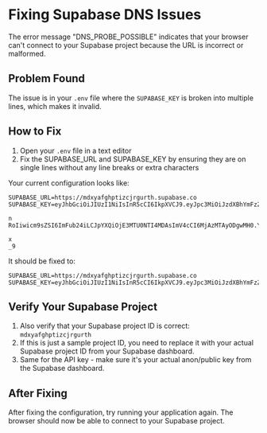 # Fixing Supabase DNS Issues

The error message "DNS_PROBE_POSSIBLE" indicates that your browser can't connect to your Supabase project because the URL is incorrect or malformed.

## Problem Found
The issue is in your `.env` file where the `SUPABASE_KEY` is broken into multiple lines, which makes it invalid.

## How to Fix

1. Open your `.env` file in a text editor
2. Fix the SUPABASE_URL and SUPABASE_KEY by ensuring they are on single lines without any line breaks or extra characters

Your current configuration looks like:
```
SUPABASE_URL=https://mdxyafghptizcjrgurth.supabase.co
SUPABASE_KEY=eyJhbGciOiJIUzI1NiIsInR5cCI6IkpXVCJ9.eyJpc3MiOiJzdXBhYmFzZSIsInJlZiI6Im1keHlhZmdocHRpemNqcmd1cn
                                                                                                           n
RoIiwicm9sZSI6ImFub24iLCJpYXQiOjE3MTU0NTI4MDAsImV4cCI6MjAzMTAyODgwMH0.Yx_9Yx_9Yx_9Yx_9Yx_9Yx_9Yx_9Yx_9Yx_9Yx
                                                                                                           x
_9
```

It should be fixed to:
```
SUPABASE_URL=https://mdxyafghptizcjrgurth.supabase.co
SUPABASE_KEY=eyJhbGciOiJIUzI1NiIsInR5cCI6IkpXVCJ9.eyJpc3MiOiJzdXBhYmFzZSIsInJlZiI6Im1keHlhZmdocHRpemNqcmd1cnRoIiwicm9sZSI6ImFub24iLCJpYXQiOjE3MTU0NTI4MDAsImV4cCI6MjAzMTAyODgwMH0.Yx_9Yx_9Yx_9Yx_9Yx_9Yx_9Yx_9Yx_9Yx_9Yx_9
```

## Verify Your Supabase Project
1. Also verify that your Supabase project ID is correct: `mdxyafghptizcjrgurth`
2. If this is just a sample project ID, you need to replace it with your actual Supabase project ID from your Supabase dashboard.
3. Same for the API key - make sure it's your actual anon/public key from the Supabase dashboard.

## After Fixing
After fixing the configuration, try running your application again. The browser should now be able to connect to your Supabase project. 